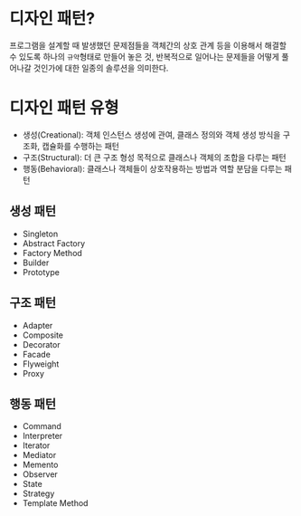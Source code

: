 # 디자인 패턴?
프로그램을 설계할 때 발생했던 문제점들을 객체간의 상호 관계 등을 이용해서 해결할 수 있도록 하나의 `규약`형태로 만들어 놓은 것, 반복적으로 일어나는 문제들을 어떻게 풀어나갈 것인가에 대한 일종의 솔루션을 의미한다. 

# 디자인 패턴 유형
- 생성(Creational): 객체 인스턴스 생성에 관여, 클래스 정의와 객체 생성 방식을 구조화, 캡슐화를 수행하는 패턴
- 구조(Structural): 더 큰 구조 형성 목적으로 클래스나 객체의 조합을 다루는 패턴
- 행동(Behavioral): 클래스나 객체들이 상호작용하는 방법과 역할 분담을 다루는 패턴

## 생성 패턴
- Singleton
- Abstract Factory
- Factory Method
- Builder
- Prototype

## 구조 패턴
- Adapter
- Composite
- Decorator
- Facade
- Flyweight
- Proxy

## 행동 패턴
- Command
- Interpreter
- Iterator
- Mediator
- Memento
- Observer
- State
- Strategy
- Template Method
